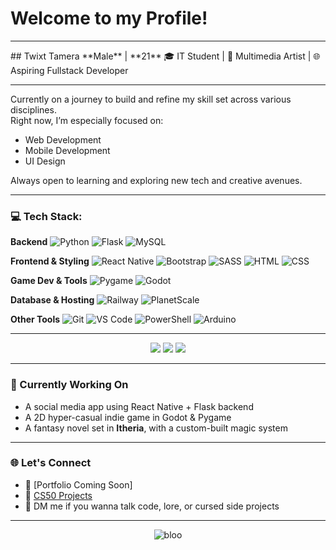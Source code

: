 # Welcome to my Profile!

<hr>
## Twixt Tamera
**Male** | **21**
🎓 IT Student | 🎨 Multimedia Artist | 🌐 Aspiring Fullstack Developer
<hr>

Currently on a journey to build and refine my skill set across various disciplines.  
Right now, I’m especially focused on:

- Web Development  
- Mobile Development  
- UI Design

Always open to learning and exploring new tech and creative avenues.

---

### 💻 Tech Stack:

<!-- Backend -->
**Backend**
![Python](https://img.shields.io/badge/-Python-3776AB?style=for-the-badge&logo=python&logoColor=white)
![Flask](https://img.shields.io/badge/-Flask-000000?style=for-the-badge&logo=flask&logoColor=white)
![MySQL](https://img.shields.io/badge/-MySQL-4479A1?style=for-the-badge&logo=mysql&logoColor=white)

<!-- Frontend -->
**Frontend & Styling**
![React Native](https://img.shields.io/badge/-React%20Native-20232A?style=for-the-badge&logo=react&logoColor=61DAFB)
![Bootstrap](https://img.shields.io/badge/-Bootstrap-563D7C?style=for-the-badge&logo=bootstrap&logoColor=white)
![SASS](https://img.shields.io/badge/-Sass-CC6699?style=for-the-badge&logo=sass&logoColor=white)
![HTML](https://img.shields.io/badge/-HTML5-E34F26?style=for-the-badge&logo=html5&logoColor=white)
![CSS](https://img.shields.io/badge/-CSS3-1572B6?style=for-the-badge&logo=css3&logoColor=white)

<!-- Game Dev -->
**Game Dev & Tools**
![Pygame](https://img.shields.io/badge/-Pygame-3776AB?style=for-the-badge&logo=pygame&logoColor=white)
![Godot](https://img.shields.io/badge/-Godot-478CBF?style=for-the-badge&logo=godot-engine&logoColor=white)

<!-- DB & Hosting -->
**Database & Hosting**
![Railway](https://img.shields.io/badge/-Railway-000000?style=for-the-badge&logo=railway&logoColor=white)
![PlanetScale](https://img.shields.io/badge/-PlanetScale-000000?style=for-the-badge&logo=planetscale&logoColor=white)

<!-- Other -->
**Other Tools**
![Git](https://img.shields.io/badge/-Git-F05032?style=for-the-badge&logo=git&logoColor=white)
![VS Code](https://img.shields.io/badge/-VS%20Code-007ACC?style=for-the-badge&logo=visual-studio-code&logoColor=white)
![PowerShell](https://img.shields.io/badge/-PowerShell-5391FE?style=for-the-badge&logo=powershell&logoColor=white)
![Arduino](https://img.shields.io/badge/Arduino-00979D?style=for-the-badge&logo=arduino&logoColor=white)

---

<p align="center">
	<img src="https://github-readme-stats.vercel.app/api?username=twixt7-sys&show_icons=true&theme=tokyonight&hide_title=true&hide_border=true" />
	<img src="https://github-readme-stats.vercel.app/api/top-langs/?username=twixt7-sys&layout=compact&theme=tokyonight&hide_border=true" />
	<img src="https://github-readme-streak-stats.herokuapp.com/?user=twixt7-sys&theme=tokyonight&hide_border=true" />
</p>

---

### 🧠 Currently Working On
- A social media app using React Native + Flask backend
- A 2D hyper-casual indie game in Godot & Pygame
- A fantasy novel set in **Itheria**, with a custom-built magic system

---

### 🌐 Let's Connect
- 🧵 [Portfolio Coming Soon]
- 🐍 [CS50 Projects](https://cs50.harvard.edu/x)
- 💬 DM me if you wanna talk code, lore, or cursed side projects

---

<p align="center">
  <img src="https://komarev.com/ghpvc/?username=bloo&label=Profile%20Views&color=blueviolet&style=flat" alt="bloo" />
</p>
